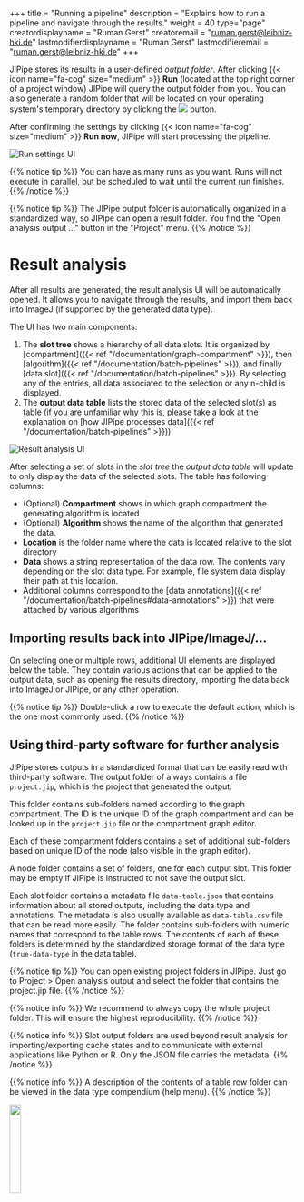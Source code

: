 +++
title = "Running a pipeline"
description = "Explains how to run a pipeline and navigate through the results."
weight = 40
type="page"
creatordisplayname = "Ruman Gerst"
creatoremail = "ruman.gerst@leibniz-hki.de"
lastmodifierdisplayname = "Ruman Gerst"
lastmodifieremail = "ruman.gerst@leibniz-hki.de"
+++

JIPipe stores its results in a user-defined *output folder*. After clicking
{{< icon name="fa-cog" size="medium" >}} **Run** (located at the top right corner of a project window)
JIPipe will query the output folder from you.
You can also generate a random folder that will be located on your operating system's temporary directory
by clicking the <img class="inline-image" src="/img/icons/random.png" /> button.

After confirming the settings by clicking {{< icon name="fa-cog" size="medium" >}} **Run now**,
JIPipe will start processing the pipeline.

![Run settings UI](/img/documentation/run-ui.png)

{{% notice tip %}}
You can have as many runs as you want. Runs will not execute in parallel, but be scheduled to wait
until the current run finishes.
{{% /notice %}}

{{% notice tip %}}
The JIPipe output folder is automatically organized in a standardized way, so JIPipe can open a result folder.
You find the "Open analysis output ..."  button in the "Project" menu.
{{% /notice %}}

# Result analysis

After all results are generated, the result analysis UI will be automatically opened.
It allows you to navigate through the results, and import them back into ImageJ (if supported by the generated data type).

The UI has two main components:

1. The **slot tree** shows a hierarchy of all data slots. It is organized by [compartment]({{< ref "/documentation/graph-compartment" >}}), then [algorithm]({{< ref "/documentation/batch-pipelines" >}}), and finally [data slot]({{< ref "/documentation/batch-pipelines" >}}). By selecting any of the entries, all data associated to the selection or any n-child is displayed.
2. The **output data table** lists the stored data of the selected slot(s) as table (if you are unfamiliar why this is, please take a look at the explanation on [how JIPipe processes data]({{< ref "/documentation/batch-pipelines" >}}))

![Result analysis UI](/img/documentation/result-analysis-ui.png)

After selecting a set of slots in the *slot tree* the *output data table* will update to only display the data of the selected slots.
The table has following columns:

* (Optional) **Compartment** shows in which graph compartment the generating algorithm is located
* (Optional) **Algorithm** shows the name of the algorithm that generated the data.
* **Location** is the folder name where the data is located relative to the slot directory
* **Data** shows a string representation of the data row. The contents vary depending on the slot data type. For example, file system data display their path at this location.
* Additional columns correspond to the [data annotations]({{< ref "/documentation/batch-pipelines#data-annotations" >}}) that were attached by various algorithms

## Importing results back into JIPipe/ImageJ/...

On selecting one or multiple rows, additional UI elements are displayed below the table. They contain various actions that can be applied to the output data, such
as opening the results directory, importing the data back into ImageJ or JIPipe, or any other operation.

{{% notice tip %}}
Double-click a row to execute the default action, which is the one most commonly used.
{{% /notice %}}


<!-- <p><video src="/img/documentation/result-analysis-navigation.webm" controls loop/></p> -->

## Using third-party software for further analysis

JIPipe stores outputs in a standardized format that can be easily read with third-party software.
The output folder of always contains a file `project.jip`, which is the project that generated the output.

This folder contains sub-folders named according to the graph compartment. The ID is the unique ID of the graph compartment
and can be looked up in the `project.jip` file or the compartment graph editor.

Each of these compartment folders contains a set of additional sub-folders based on
unique ID of the node (also visible in the graph editor).

A node folder contains a set of folders, one for each output slot. This folder may be empty if JIPipe is instructed
to not save the output slot.

Each slot folder contains a metadata file `data-table.json` that contains information about all stored outputs,
including the data type and annotations. The metadata is also usually available as `data-table.csv` file that can be
read more easily. The folder contains sub-folders with numeric names that correspond to the table rows. The contents of
each of these folders is determined by the standardized storage format of the data type (`true-data-type` in the data table).

{{% notice tip %}}
You can open existing project folders in JIPipe. Just go to Project > Open analysis output and select the folder that
contains the project.jip file.
{{% /notice %}}

{{% notice info %}}
We recommend to always copy the whole project folder. This will ensure the highest reproducibility.
{{% /notice %}}

{{% notice info %}}
Slot output folders are used beyond result analysis for importing/exporting cache states and to communicate
with external applications like Python or R. Only the JSON file carries the metadata.
{{% /notice %}}

{{% notice info %}}
A description of the contents of a table row folder can be viewed in the data type compendium (help menu).
{{% /notice %}}

<img src="/img/documentation/output-format.png" width="20%" />
